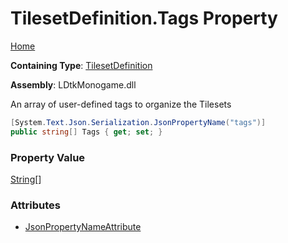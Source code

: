 # TilesetDefinition\.Tags Property

[Home](../../../README.md)

**Containing Type**: [TilesetDefinition](../README.md)

**Assembly**: LDtkMonogame\.dll

  
 An array of user\-defined tags to organize the Tilesets 

```csharp
[System.Text.Json.Serialization.JsonPropertyName("tags")]
public string[] Tags { get; set; }
```

### Property Value

[String](https://docs.microsoft.com/en-us/dotnet/api/system.string)\[\]

### Attributes

* [JsonPropertyNameAttribute](https://docs.microsoft.com/en-us/dotnet/api/system.text.json.serialization.jsonpropertynameattribute)


